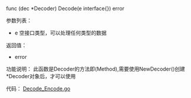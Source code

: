 func (dec *Decoder) Decode(e interface{}) error 


参数列表：
- e 空接口类型，可以处理任何类型的数据

返回值：
- error 

功能说明： 
此函数是Decoder的方法即(Method),需要使用NewDecoder()创建*Decoder对象后，才可以使用

代码：
[Decode_Encode.go](Decode_Encode.go)


